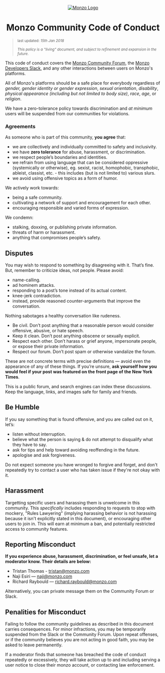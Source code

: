 <p align="center">
  <a href="https://monzo.com" title="Monzo Logo" target="_blank">
    <img src="https://monzo.com/static/images/logo.svg" alt="Monzo Logo">
  </a>
</p>

<h1 align="center">Monzo Community Code of Conduct</h1>

> <sub>last updated: _15th Jan 2018_</sub>
>
> <sub>*This policy is a "living" document, and subject to refinement and expansion in the future.*</sub>

This code of conduct covers the [Monzo Community Forum][monzo-community], the [Monzo Developers Slack][monzo-slack], and any other interactions between users on Monzo's platforms.

All of Monzo's platforms should be a safe place for everybody regardless of _gender, gender identity or gender expression_, _sexual orientation_, _disability_, _physical appearance (including but not limited to body size)_, _race_, _age_, or _religion_.

We have a zero-tolerance policy towards discrimination and _at minimum_ users will be suspended from our communities for violations.

### Agreements

As someone who is part of this community, **you agree** that:

* we are collectively and individually committed to safety and inclusivity.
* we have **zero tolerance** for abuse, harassment, or discrimination.
* we respect people’s boundaries and identities.
* we refrain from using language that can be considered oppressive (systemically or otherwise), eg. sexist, racist, homophobic, transphobic, ableist, classist, etc. - this includes (but is not limited to) various slurs.
* we avoid using offensive topics as a form of humor.

We actively work towards:

* being a safe community.
* cultivating a network of support and encouragement for each other.
* encouraging responsible and varied forms of expression.

We condemn:

* stalking, doxxing, or publishing private information.
* threats of harm or harassment.
* anything that compromises people’s safety.

## Disputes

You may wish to respond to something by disagreeing with it. That’s fine. But, remember to criticize ideas, not people. Please avoid:

* name-calling.
* ad hominem attacks.
* responding to a post’s tone instead of its actual content.
* knee-jerk contradiction.
* instead, provide reasoned counter-arguments that improve the conversation.

Nothing sabotages a healthy conversation like rudeness.

* Be civil. Don’t post anything that a reasonable person would consider offensive, abusive, or hate speech.
* Keep it clean. Don’t post anything obscene or sexually explicit.
* Respect each other. Don’t harass or grief anyone, impersonate people, or expose their private information.
* Respect our forum. Don’t post spam or otherwise vandalize the forum.

These are not concrete terms with precise definitions — avoid even the appearance of any of these things. If you’re unsure, **ask yourself how you would feel if your post was featured on the front page of the New York Times**.

This is a public forum, and search engines can index these discussions. Keep the language, links, and images safe for family and friends.

## Be Humble

If you say something that is found offensive, and you are called out on it, let’s:

* listen without interruption.
* believe what the person is saying & do not attempt to disqualify what they have to say.
* ask for tips and help toward avoiding reoffending in the future.
* apologise and ask forgiveness.

Do not expect someone you have wronged to forgive and forget, and don't repeatedly try to contact a user who has taken issue if they're not okay with it.

## Harassment

Targetting specific users and harassing them is unwelcome in this community. This _specifically_ includes responding to requests to stop with mockery, "Rules Lawyering" (implying harassing behavior is not harassing because it isn't explicitly stated in this document), or encouraging other users to join in. This will earn at minimum a ban, and potentially restricted access to community features.

## Reporting Misconduct

**If you experience abuse, harassment, discrimination, or feel unsafe, let a moderator know. Their details are below:**

* Tristan Thomas - tristan@monzo.com
* Naji Esiri — naji@monzo.com
* Richard Raybould — richard.raybould@monzo.com

Alternatively, you can private message them on the Community Forum or Slack.

## Penalities for Misconduct

Failing to follow the community guidelines as described in this document carries consequences. For minor infractions, you may be temporarily suspended from the Slack or the Community Forum. Upon repeat offenses, or if the community believes you are not acting in good faith, you may be asked to leave permanently.

If a moderator finds that someone has breached the code of conduct repeatedly or excessively, they will take action up to and including serving a user notice to close their monzo account, or contacting law enforcement.

[monzo]: https://monzo.com "Monzo Website"
[monzo-community]: https://community.monzo.com "Monzo Community Forum"
[monzo-slack]: https://monzodevelopers.slack.com "Monzo Developers Slack"
